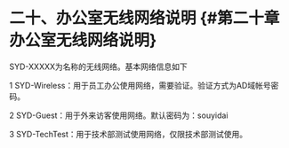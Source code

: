 # 二十、办公室无线网络说明 {#第二十章办公室无线网络说明}

SYD-XXXXX为名称的无线网络。基本网络信息如下

1 SYD-Wireless：用于员工办公使用网络，需要验证。验证方式为AD域帐号密码。

2 SYD-Guest：用于外来访客使用网络。默认密码为：souyidai

3 SYD-TechTest：用于技术部测试使用网络，仅限技术部测试使用。

